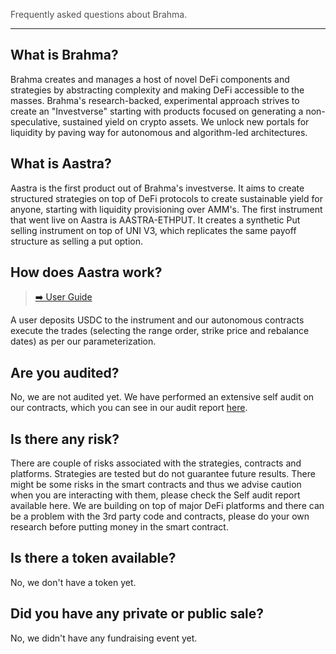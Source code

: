 <span style="color:#505050">Frequently asked questions about Brahma.</span>

---

## **What is Brahma?**

Brahma creates and manages a host of novel DeFi components and strategies by abstracting complexity and making DeFi accessible to the masses. Brahma's research-backed, experimental approach strives to create an "Investverse" starting with products focused on generating a non-speculative, sustained yield on crypto assets. We unlock new portals for liquidity by paving way for autonomous and algorithm-led architectures.

## **What is Aastra?**

Aastra is the first product out of Brahma's investverse. It aims to create structured strategies on top of DeFi protocols to create sustainable yield for anyone, starting with liquidity provisioning over AMM's.
The first instrument that went live on Aastra is AASTRA-ETHPUT. It creates a synthetic Put selling instrument on top of UNI V3, which replicates the same payoff structure as selling a put option.

## **How does Aastra work?**

> [➡️ User Guide](./AastraUserGuide.md)

A user deposits USDC to the instrument and our autonomous contracts execute the trades (selecting the range order, strike price and rebalance dates) as per our parameterization.

## **Are you audited?**

No, we are not audited yet. We have performed an extensive self audit on our contracts, which you can see in our audit report [here](https://docs.brahma.fi/SelfAudit/).

## **Is there any risk?**

There are couple of risks associated with the strategies, contracts and platforms. Strategies are tested but do not guarantee future results. There might be some risks in the smart contracts and thus we advise caution when you are interacting with them, please check the Self audit report available here.
We are building on top of major DeFi platforms and there can be a problem with the 3rd party code and contracts, please do your own research before putting money in the smart contract.

## **Is there a token available?**

No, we don't have a token yet.

## **Did you have any private or public sale?**

No, we didn't have any fundraising event yet.
